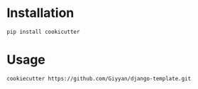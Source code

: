 Installation
======

```
pip install cookicutter
```


Usage
======

```
cookiecutter https://github.com/Giyyan/django-template.git
```

